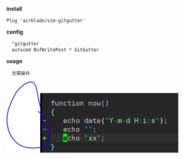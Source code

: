 **install**
```vim
Plug 'airblade/vim-gitgutter'
```

**config**
```vim
  "gitgutter            
  autocmd BufWritePost * GitGutter 
```

**usage**
```vim
  无需操作
```

![avatar](imgs/gitgutter.png)
